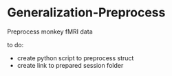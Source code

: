 # Generalization-Preprocess
Preprocess monkey fMRI data


to do:
- create python script to preprocess struct
- create link to prepared session folder 
 
